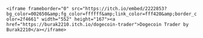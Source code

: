 ```<iframe frameborder="0" src="https://itch.io/embed/2222853?bg_color=002650&amp;fg_color=ffffff&amp;link_color=fff420&amp;border_color=2f4661" width="552" height="167"><a href="https://burak2210.itch.io/dogecoin-trader">Dogecoin Trader by Burak2210</a></iframe>```

<!---
Burak2210/Burak2210 is a ✨ special ✨ repository because its `README.md` (this file) appears on your GitHub profile.
You can click the Preview link to take a look at your changes.
--->
